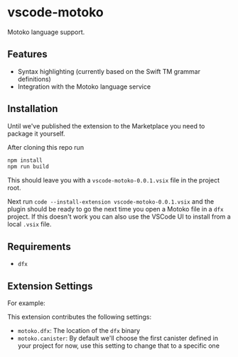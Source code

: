 # vscode-motoko

Motoko language support.

## Features

- Syntax highlighting (currently based on the Swift TM grammar definitions)
- Integration with the Motoko language service

## Installation

Until we've published the extension to the Marketplace you need to package it yourself.

After cloning this repo run
```bash
npm install
npm run build
```
This should leave you with a `vscode-motoko-0.0.1.vsix` file in the project root.

Next run `code --install-extension vscode-motoko-0.0.1.vsix` and the plugin should be ready to go the next time you open a Motoko file in a `dfx` project. If this doesn't work you can also use the VSCode UI to install from a local `.vsix` file.

## Requirements

- `dfx`

## Extension Settings

For example:

This extension contributes the following settings:

* `motoko.dfx`: The location of the `dfx` binary
* `motoko.canister`: By default we'll choose the first canister defined in your project for now, use this setting to change that to a specific one
